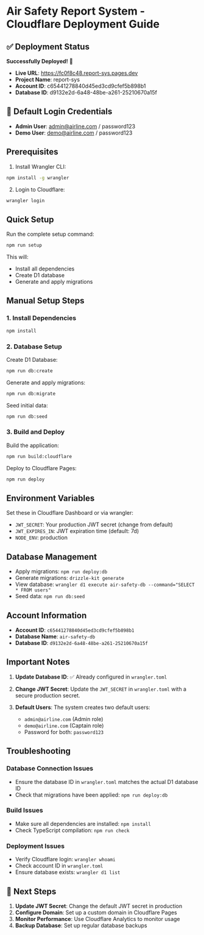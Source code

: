 # Air Safety Report System - Cloudflare Deployment Guide

## ✅ Deployment Status

**Successfully Deployed!** 🎉

- **Live URL**: https://fc0f8c48.report-sys.pages.dev
- **Project Name**: report-sys
- **Account ID**: c65441278840d45ed3cd9cfef5b898b1
- **Database ID**: d9132e2d-6a48-48be-a261-25210670a15f

## 🔑 Default Login Credentials

- **Admin User**: admin@airline.com / password123
- **Demo User**: demo@airline.com / password123

## Prerequisites

1. Install Wrangler CLI:
```bash
npm install -g wrangler
```

2. Login to Cloudflare:
```bash
wrangler login
```

## Quick Setup

Run the complete setup command:
```bash
npm run setup
```

This will:
- Install all dependencies
- Create D1 database
- Generate and apply migrations

## Manual Setup Steps

### 1. Install Dependencies
```bash
npm install
```

### 2. Database Setup

Create D1 Database:
```bash
npm run db:create
```

Generate and apply migrations:
```bash
npm run db:migrate
```

Seed initial data:
```bash
npm run db:seed
```

### 3. Build and Deploy

Build the application:
```bash
npm run build:cloudflare
```

Deploy to Cloudflare Pages:
```bash
npm run deploy
```

## Environment Variables

Set these in Cloudflare Dashboard or via wrangler:

- `JWT_SECRET`: Your production JWT secret (change from default)
- `JWT_EXPIRES_IN`: JWT expiration time (default: 7d)
- `NODE_ENV`: production

## Database Management

- Apply migrations: `npm run deploy:db`
- Generate migrations: `drizzle-kit generate`
- View database: `wrangler d1 execute air-safety-db --command="SELECT * FROM users"`
- Seed data: `npm run db:seed`

## Account Information

- **Account ID**: `c65441278840d45ed3cd9cfef5b898b1`
- **Database Name**: `air-safety-db`
- **Database ID**: `d9132e2d-6a48-48be-a261-25210670a15f`

## Important Notes

1. **Update Database ID**: ✅ Already configured in `wrangler.toml`

2. **Change JWT Secret**: Update the `JWT_SECRET` in `wrangler.toml` with a secure production secret.

3. **Default Users**: The system creates two default users:
   - `admin@airline.com` (Admin role)
   - `demo@airline.com` (Captain role)
   - Password for both: `password123`

## Troubleshooting

### Database Connection Issues
- Ensure the database ID in `wrangler.toml` matches the actual D1 database ID
- Check that migrations have been applied: `npm run deploy:db`

### Build Issues
- Make sure all dependencies are installed: `npm install`
- Check TypeScript compilation: `npm run check`

### Deployment Issues
- Verify Cloudflare login: `wrangler whoami`
- Check account ID in `wrangler.toml`
- Ensure database exists: `wrangler d1 list`

## 🚀 Next Steps

1. **Update JWT Secret**: Change the default JWT secret in production
2. **Configure Domain**: Set up a custom domain in Cloudflare Pages
3. **Monitor Performance**: Use Cloudflare Analytics to monitor usage
4. **Backup Database**: Set up regular database backups
